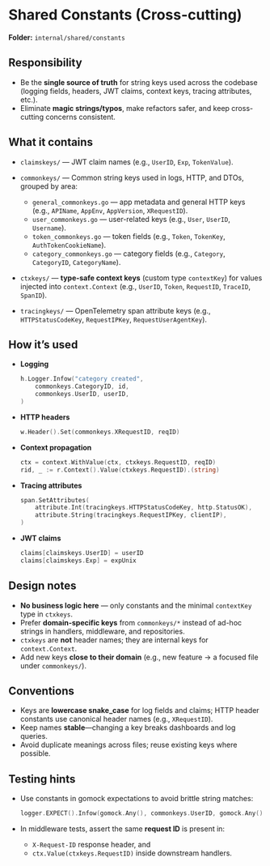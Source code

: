 # Shared Constants (Cross-cutting)

**Folder:** `internal/shared/constants`

## Responsibility

* Be the **single source of truth** for string keys used across the codebase (logging fields, headers, JWT claims, context keys, tracing attributes, etc.).
* Eliminate **magic strings/typos**, make refactors safer, and keep cross-cutting concerns consistent.

## What it contains

* `claimskeys/` — JWT claim names (e.g., `UserID`, `Exp`, `TokenValue`).
* `commonkeys/` — Common string keys used in logs, HTTP, and DTOs, grouped by area:

    * `general_commonkeys.go` — app metadata and general HTTP keys (e.g., `APIName`, `AppEnv`, `AppVersion`, `XRequestID`).
    * `user_commonkeys.go` — user-related keys (e.g., `User`, `UserID`, `Username`).
    * `token_commonkeys.go` — token fields (e.g., `Token`, `TokenKey`, `AuthTokenCookieName`).
    * `category_commonkeys.go` — category fields (e.g., `Category`, `CategoryID`, `CategoryName`).
* `ctxkeys/` — **type-safe context keys** (custom type `contextKey`) for values injected into `context.Context` (e.g., `UserID`, `Token`, `RequestID`, `TraceID`, `SpanID`).
* `tracingkeys/` — OpenTelemetry span attribute keys (e.g., `HTTPStatusCodeKey`, `RequestIPKey`, `RequestUserAgentKey`).

## How it’s used

* **Logging**

  ```go
  h.Logger.Infow("category created",
      commonkeys.CategoryID, id,
      commonkeys.UserID, userID,
  )
  ```

* **HTTP headers**

  ```go
  w.Header().Set(commonkeys.XRequestID, reqID)
  ```

* **Context propagation**

  ```go
  ctx = context.WithValue(ctx, ctxkeys.RequestID, reqID)
  rid, _ := r.Context().Value(ctxkeys.RequestID).(string)
  ```

* **Tracing attributes**

  ```go
  span.SetAttributes(
      attribute.Int(tracingkeys.HTTPStatusCodeKey, http.StatusOK),
      attribute.String(tracingkeys.RequestIPKey, clientIP),
  )
  ```

* **JWT claims**

  ```go
  claims[claimskeys.UserID] = userID
  claims[claimskeys.Exp] = expUnix
  ```

## Design notes

* **No business logic here** — only constants and the minimal `contextKey` type in `ctxkeys`.
* Prefer **domain-specific keys** from `commonkeys/*` instead of ad-hoc strings in handlers, middleware, and repositories.
* `ctxkeys` are **not** header names; they are internal keys for `context.Context`.
* Add new keys **close to their domain** (e.g., new feature → a focused file under `commonkeys/`).

## Conventions

* Keys are **lowercase snake\_case** for log fields and claims; HTTP header constants use canonical header names (e.g., `XRequestID`).
* Keep names **stable**—changing a key breaks dashboards and log queries.
* Avoid duplicate meanings across files; reuse existing keys where possible.

## Testing hints

* Use constants in gomock expectations to avoid brittle string matches:

  ```go
  logger.EXPECT().Infow(gomock.Any(), commonkeys.UserID, gomock.Any()).AnyTimes()
  ```
* In middleware tests, assert the same **request ID** is present in:

    * `X-Request-ID` response header, and
    * `ctx.Value(ctxkeys.RequestID)` inside downstream handlers.
